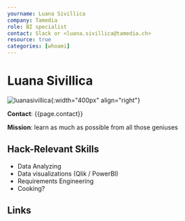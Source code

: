 ```yaml
---
yourname: Luana Sivillica
company: Tamedia
role: BI specialist
contact: Slack or <luana.sivillica@tamedia.ch>
resource: true
categories: [whoami]
---
```


Luana Sivillica
============

![luanasivillica](/tamedia-hackdays/whoami/pics/luanasivillica.png "Luana Sivillica"){:width="400px" align="right"}

**Contact**: {{page.contact}}

**Mission**: learn as much as possible from all those geniuses

Hack-Relevant Skills
--------------------

- Data Analyzing
- Data visualizations (Qlik / PowerBI)
- Requirements Engineering
- Cooking?


Links
-----
